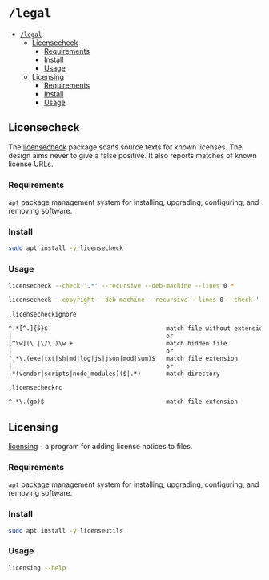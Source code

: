 # `/legal`

- [`/legal`](#legal)
  - [Licensecheck](#licensecheck)
    - [Requirements](#requirements)
    - [Install](#install)
    - [Usage](#usage)
  - [Licensing](#licensing)
    - [Requirements](#requirements-1)
    - [Install](#install-1)
    - [Usage](#usage-1)

## Licensecheck

The [licensecheck](https://github.com/google/licensecheck) package scans source texts for known licenses. The design aims never to give a false positive. It also reports matches of known license URLs.

### Requirements

`apt` package management system for installing, upgrading, configuring, and removing software.

### Install

```bash
sudo apt install -y licensecheck
```

### Usage

```bash
licensecheck --check '.*' --recursive --deb-machine --lines 0 *

licensecheck --copyright --deb-machine --recursive --lines 0 --check '.*' --ignore '.*\.ttf$' -- *
```

`.licensecheckignore`

```txt
^.*[^.]{5}$                                 match file without extension
|                                           or
[^\w](\.|\/\.)\w.+                          match hidden file
|                                           or
^.*\.(exe|txt|sh|md|log|js|json|mod|sum)$   match file extension
|                                           or
.*(vendor|scripts|node_modules)($|.*)       match directory
```

`.licensecheckrc`

```txt
^.*\.(go)$                                  match file extension
```

## Licensing

[licensing](https://code.tools/man/1/licensing/) - a program for adding license notices to files.

### Requirements

`apt` package management system for installing, upgrading, configuring, and removing software.

### Install

```bash
sudo apt install -y licenseutils
```

### Usage

```bash
licensing --help
```
